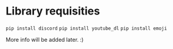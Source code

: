 # Library requisities
`pip install discord`
`pip install youtube_dl`
`pip install emoji`

More info will be added later. :)
